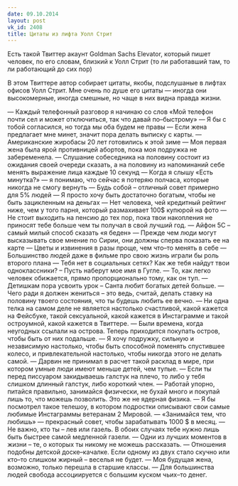 ```yaml
---
date: 09.10.2014
layout: post
vk_id: 2408
title: Цитаты из лифта Уолл Стрит
---
```


Есть такой Твиттер акаунт Goldman Sachs Elevator, который пишет человек, по его словам, близкий к Уолл Стрит (то ли работавший там, то ли работающий до сих пор)

В этом Твиттере автор собирает цитаты, якобы, подслушаные в лифтах офисов Уолл Стрит. Мне очень по душе его цитаты — иногда они высокомерные, иногда смешные, но чаще в них видна правда жизни.

— Каждый телефонный разговор я начинаю со слов «Мой телефон почти сел и может отключиться, так что давай по–быстрому»
— Я бы с тобой согласился, но тогда мы оба будем не правы
— Если жена предлагает мне минет, значит пора делать выписку с карты.
— Американские жиробасы 20 лет готовились к этой зиме 
— Моя первая жена была ярой противницей абортов, пока моя подружка не забеременела.
— Слушание собеседника на половину состоит из ожидания своей очереди сказать, а на половину из напоминаний себе менять выражение лица каждые 10 секунд
— Когда я слышу «Есть минутка?» — я понимаю, что сейчас я потеряю полчаса, которые никогда не смогу вернуть
— Будь собой – отличный совет примерно для 5% людей
— Я просто хочу быть достаточно богатым, чтобы не быть зацикленным на деньгах
— Нет человека, чей кредитный рейтинг ниже, чем у того парня, который размахивает 100&#036; купюрой на фото
— Не стоит выходить на пенсию до тех пор, пока твои накопления не приносят тебе больше чем ты получал в свой лучший год.
— Айфон 5С – самый милый способ сказать «я беден»
— Прежде чем люди могут высказывать свое мнение по Сирии, они должны сперва показать ее на карте
— Цветы и извинения в разы проще, чем что–то менять в себе
— Большинство людей даже в фильме про свою жизнь играли бы роль второго плана
— Тебя нет в социальных сетях? Как же тебя найдут твои одноклассники? – Пусть наберут мое имя в Гугле.
— То, как легко человек обижается, прямо пропорционально тому, как он туп.
— Детишкам пора усвоить урок – Санта любит богатых детей больше.
— Чего ради я должен жениться – это ведь, считай, делать ставку на половину твоего состояния, что ты будешь любить ее вечно.
— Ни одна телка на самом деле не является настолько счастливой, какой кажется на Фейсбуке, такой сексуальной, какой кажется в Инстаграмме и такой остроумной, какой кажется в Твиттере.
— Были времена, когда неугодных ссылали на острова. Теперь приходится покупать остров, чтобы быть от них подальше.
— Я хочу подружку, сильную и независимую настолько, чтобы быть способной поменять спустившее колесо, и привлекательной настолько, чтобы никогда этого не делать самой.
— Дарвин не принимал в расчет такой расклад в мире, при котором умные люди имеют меньше детей, чем тупые.
— Если ты перед писсуаром закидываешь галстук на плечо, то либо у тебя слишком длинный галстук, либо короткий член.
— Работай упорно, питайся правильно, занимайся физически, не бухай много и покупай лишь то, что можешь позволить. Это же не ядерная физика.
— Я бы посмотрел такое телешоу, в котором подростки описывают свои самые любимые Инстаграммы ветеранам 2 Мировой.
— «Занимайся тем, что любишь» — прекрасный совет, чтобы зарабатывать 1000 &#036; в месяц.
— Не важно, кто ты – лев или газель. В обоих случаях тебе нужно лишь быть быстрее самой медленной газели.
— Одни из лучших моментов в жизни – те, о которых ты никому не можешь рассказать.
— Отношения подобны детской доске–качалке. Если одному из двух стало скучно или кто–то слишком жирный – веселья не будет.
— Моя будущая жена, возможно, только перешла в старшие классы.
— Для большинства людей свобода ассоциируется с большим куском чьих–то денег.
